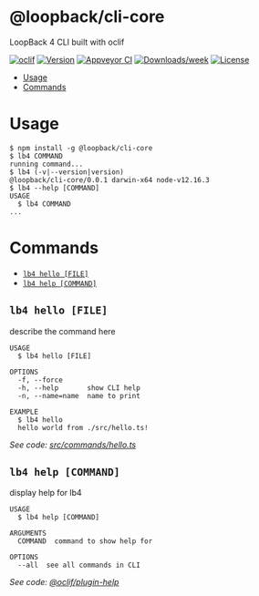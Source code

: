 @loopback/cli-core
==================

LoopBack 4 CLI built with oclif

[![oclif](https://img.shields.io/badge/cli-oclif-brightgreen.svg)](https://oclif.io)
[![Version](https://img.shields.io/npm/v/@loopback/cli-core.svg)](https://npmjs.org/package/@loopback/cli-core)
[![Appveyor CI](https://ci.appveyor.com/api/projects/status/github/strongloop/loopback-next?branch=master&svg=true)](https://ci.appveyor.com/project/strongloop/loopback-next/branch/master)
[![Downloads/week](https://img.shields.io/npm/dw/@loopback/cli-core.svg)](https://npmjs.org/package/@loopback/cli-core)
[![License](https://img.shields.io/npm/l/@loopback/cli-core.svg)](https://github.com/strongloop/loopback-next/blob/master/package.json)

<!-- toc -->
* [Usage](#usage)
* [Commands](#commands)
<!-- tocstop -->
# Usage
<!-- usage -->
```sh-session
$ npm install -g @loopback/cli-core
$ lb4 COMMAND
running command...
$ lb4 (-v|--version|version)
@loopback/cli-core/0.0.1 darwin-x64 node-v12.16.3
$ lb4 --help [COMMAND]
USAGE
  $ lb4 COMMAND
...
```
<!-- usagestop -->
# Commands
<!-- commands -->
* [`lb4 hello [FILE]`](#lb4-hello-file)
* [`lb4 help [COMMAND]`](#lb4-help-command)

## `lb4 hello [FILE]`

describe the command here

```
USAGE
  $ lb4 hello [FILE]

OPTIONS
  -f, --force
  -h, --help       show CLI help
  -n, --name=name  name to print

EXAMPLE
  $ lb4 hello
  hello world from ./src/hello.ts!
```

_See code: [src/commands/hello.ts](https://github.com/strongloop/loopback-next/blob/v0.0.1/src/commands/hello.ts)_

## `lb4 help [COMMAND]`

display help for lb4

```
USAGE
  $ lb4 help [COMMAND]

ARGUMENTS
  COMMAND  command to show help for

OPTIONS
  --all  see all commands in CLI
```

_See code: [@oclif/plugin-help](https://github.com/oclif/plugin-help/blob/v3.0.1/src/commands/help.ts)_
<!-- commandsstop -->

